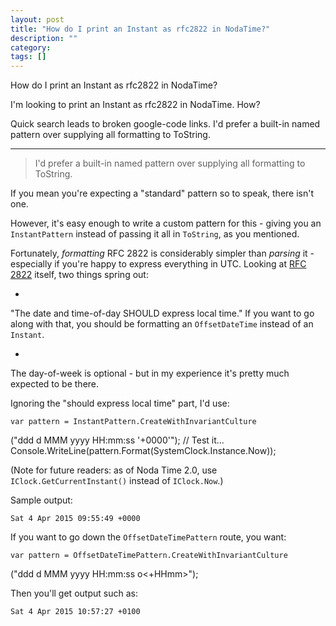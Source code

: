 ```yaml
---
layout: post
title: "How do I print an Instant as rfc2822 in NodaTime?"
description: ""
category:
tags: []
---
```


How do I print an Instant as rfc2822 in NodaTime?


I'm looking to print an Instant as rfc2822 in NodaTime. How?

Quick search leads to broken google-code links. I'd prefer a built-in named pattern over supplying all formatting to ToString.


--------------------------------------- 
> I'd prefer a built-in named pattern over supplying all formatting to ToString.

If you mean you're expecting a "standard" pattern so to speak, there isn't one.

However, it's easy enough to write a custom pattern for this - giving you an `InstantPattern` instead of passing it all in `ToString`, as you mentioned.

Fortunately, _formatting_ RFC 2822 is considerably simpler than _parsing_ it - especially if you're happy to express everything in UTC. Looking at [RFC 2822](https://www.ietf.org/rfc/rfc2822.txt) itself, two things spring out:

- 

"The date and time-of-day SHOULD express local time." If you want to go along with that, you should be formatting an `OffsetDateTime` instead of an `Instant`.

- 

The day-of-week is optional - but in my experience it's pretty much expected to be there.

Ignoring the "should express local time" part, I'd use:

    var pattern = InstantPattern.CreateWithInvariantCulture
 ("ddd d MMM yyyy HH:mm:ss '+0000'");
    // Test it...
    Console.WriteLine(pattern.Format(SystemClock.Instance.Now));

(Note for future readers: as of Noda Time 2.0, use `IClock.GetCurrentInstant()` instead of `IClock.Now`.)

Sample output:

    Sat 4 Apr 2015 09:55:49 +0000

If you want to go down the `OffsetDateTimePattern` route, you want:

    var pattern = OffsetDateTimePattern.CreateWithInvariantCulture
  ("ddd d MMM yyyy HH:mm:ss o<+HHmm>");

Then you'll get output such as:

    Sat 4 Apr 2015 10:57:27 +0100


